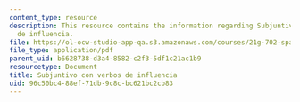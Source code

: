 ```yaml
---
content_type: resource
description: This resource contains the information regarding Subjuntivo con verbos
  de influencia.
file: https://ol-ocw-studio-app-qa.s3.amazonaws.com/courses/21g-702-spanish-ii-spring-2004/96c50bc488ef71db9c8cbc621bc2cb83_MIT21G_702S04_29sub.pdf
file_type: application/pdf
parent_uid: b6628738-d3a4-8582-c2f3-5df1c21ac1b9
resourcetype: Document
title: Subjuntivo con verbos de influencia
uid: 96c50bc4-88ef-71db-9c8c-bc621bc2cb83
---
```

